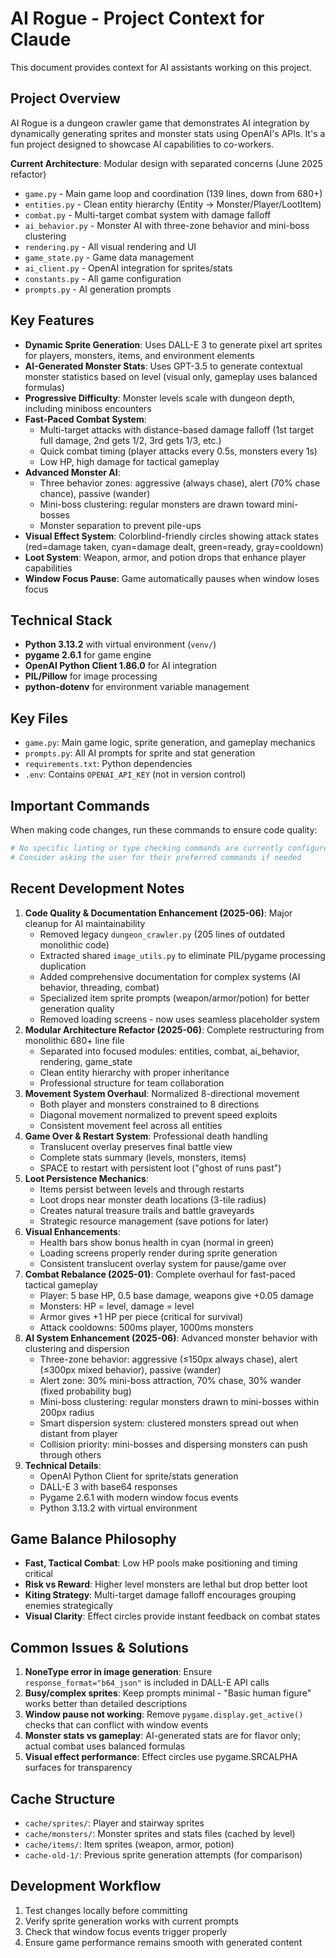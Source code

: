 # AI Rogue - Project Context for Claude

This document provides context for AI assistants working on this project.

## Project Overview
AI Rogue is a dungeon crawler game that demonstrates AI integration by dynamically generating sprites and monster stats using OpenAI's APIs. It's a fun project designed to showcase AI capabilities to co-workers.

**Current Architecture**: Modular design with separated concerns (June 2025 refactor)
- `game.py` - Main game loop and coordination (139 lines, down from 680+)
- `entities.py` - Clean entity hierarchy (Entity → Monster/Player/LootItem)
- `combat.py` - Multi-target combat system with damage falloff
- `ai_behavior.py` - Monster AI with three-zone behavior and mini-boss clustering
- `rendering.py` - All visual rendering and UI
- `game_state.py` - Game data management
- `ai_client.py` - OpenAI integration for sprites/stats
- `constants.py` - All game configuration
- `prompts.py` - AI generation prompts

## Key Features
- **Dynamic Sprite Generation**: Uses DALL-E 3 to generate pixel art sprites for players, monsters, items, and environment elements
- **AI-Generated Monster Stats**: Uses GPT-3.5 to generate contextual monster statistics based on level (visual only, gameplay uses balanced formulas)
- **Progressive Difficulty**: Monster levels scale with dungeon depth, including miniboss encounters
- **Fast-Paced Combat System**: 
  - Multi-target attacks with distance-based damage falloff (1st target full damage, 2nd gets 1/2, 3rd gets 1/3, etc.)
  - Quick combat timing (player attacks every 0.5s, monsters every 1s)
  - Low HP, high damage for tactical gameplay
- **Advanced Monster AI**: 
  - Three behavior zones: aggressive (always chase), alert (70% chase chance), passive (wander)
  - Mini-boss clustering: regular monsters are drawn toward mini-bosses
  - Monster separation to prevent pile-ups
- **Visual Effect System**: Colorblind-friendly circles showing attack states (red=damage taken, cyan=damage dealt, green=ready, gray=cooldown)
- **Loot System**: Weapon, armor, and potion drops that enhance player capabilities
- **Window Focus Pause**: Game automatically pauses when window loses focus

## Technical Stack
- **Python 3.13.2** with virtual environment (`venv/`)
- **pygame 2.6.1** for game engine
- **OpenAI Python Client 1.86.0** for AI integration
- **PIL/Pillow** for image processing
- **python-dotenv** for environment variable management

## Key Files
- `game.py`: Main game logic, sprite generation, and gameplay mechanics
- `prompts.py`: All AI prompts for sprite and stat generation
- `requirements.txt`: Python dependencies
- `.env`: Contains `OPENAI_API_KEY` (not in version control)

## Important Commands
When making code changes, run these commands to ensure code quality:
```bash
# No specific linting or type checking commands are currently configured
# Consider asking the user for their preferred commands if needed
```

## Recent Development Notes
1. **Code Quality & Documentation Enhancement (2025-06)**: Major cleanup for AI maintainability
   - Removed legacy `dungeon_crawler.py` (205 lines of outdated monolithic code)
   - Extracted shared `image_utils.py` to eliminate PIL/pygame processing duplication
   - Added comprehensive documentation for complex systems (AI behavior, threading, combat)
   - Specialized item sprite prompts (weapon/armor/potion) for better generation quality
   - Removed loading screens - now uses seamless placeholder system
2. **Modular Architecture Refactor (2025-06)**: Complete restructuring from monolithic 680+ line file
   - Separated into focused modules: entities, combat, ai_behavior, rendering, game_state
   - Clean entity hierarchy with proper inheritance
   - Professional structure for team collaboration
3. **Movement System Overhaul**: Normalized 8-directional movement
   - Both player and monsters constrained to 8 directions
   - Diagonal movement normalized to prevent speed exploits
   - Consistent movement feel across all entities
4. **Game Over & Restart System**: Professional death handling
   - Translucent overlay preserves final battle view
   - Complete stats summary (levels, monsters, items)
   - SPACE to restart with persistent loot ("ghost of runs past")
5. **Loot Persistence Mechanics**: 
   - Items persist between levels and through restarts
   - Loot drops near monster death locations (3-tile radius)
   - Creates natural treasure trails and battle graveyards
   - Strategic resource management (save potions for later)
6. **Visual Enhancements**:
   - Health bars show bonus health in cyan (normal in green)
   - Loading screens properly render during sprite generation
   - Consistent translucent overlay system for pause/game over
7. **Combat Rebalance (2025-01)**: Complete overhaul for fast-paced tactical gameplay
   - Player: 5 base HP, 0.5 base damage, weapons give +0.05 damage
   - Monsters: HP = level, damage = level
   - Armor gives +1 HP per piece (critical for survival)
   - Attack cooldowns: 500ms player, 1000ms monsters
8. **AI System Enhancement (2025-06)**: Advanced monster behavior with clustering and dispersion
   - Three-zone behavior: aggressive (≤150px always chase), alert (≤300px mixed behavior), passive (wander)
   - Alert zone: 30% mini-boss attraction, 70% chase, 30% wander (fixed probability bug)
   - Mini-boss clustering: regular monsters drawn to mini-bosses within 200px radius
   - Smart dispersion system: clustered monsters spread out when distant from player
   - Collision priority: mini-bosses and dispersing monsters can push through others
9. **Technical Details**:
   - OpenAI Python Client for sprite/stats generation
   - DALL-E 3 with base64 responses
   - Pygame 2.6.1 with modern window focus events
   - Python 3.13.2 with virtual environment

## Game Balance Philosophy
- **Fast, Tactical Combat**: Low HP pools make positioning and timing critical
- **Risk vs Reward**: Higher level monsters are lethal but drop better loot
- **Kiting Strategy**: Multi-target damage falloff encourages grouping enemies strategically
- **Visual Clarity**: Effect circles provide instant feedback on combat states

## Common Issues & Solutions
1. **NoneType error in image generation**: Ensure `response_format="b64_json"` is included in DALL-E API calls
2. **Busy/complex sprites**: Keep prompts minimal - "Basic human figure" works better than detailed descriptions
3. **Window pause not working**: Remove `pygame.display.get_active()` checks that can conflict with window events
4. **Monster stats vs gameplay**: AI-generated stats are for flavor only; actual combat uses balanced formulas
5. **Visual effect performance**: Effect circles use pygame.SRCALPHA surfaces for transparency

## Cache Structure
- `cache/sprites/`: Player and stairway sprites
- `cache/monsters/`: Monster sprites and stats files (cached by level)
- `cache/items/`: Item sprites (weapon, armor, potion)
- `cache-old-1/`: Previous sprite generation attempts (for comparison)

## Development Workflow
1. Test changes locally before committing
2. Verify sprite generation works with current prompts
3. Check that window focus events trigger properly
4. Ensure game performance remains smooth with generated content
